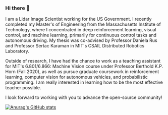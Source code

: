 ### Hi there 👋
I am a Lidar Image Scientist working for the US Government. I recently completed my Master's of Engineering from the Massachusetts Institute of Technology, where I concentrated in deep reinforcement learning, visual control, and machine learning, primarily for continuous control tasks and autonomous driving. My thesis was co-advised by Professor Daniela Rus and Professor Sertac Karaman in MIT's CSAIL Distributed Robotics Laboratory.

Outside of research, I have had the chance to work as a teaching assistant for MIT's 6.801/6.866: Machine Vision course under Professor Berthold K.P. Horn (Fall 2020), as well as pursue graduate coursework in reinforcement learning, computer vision for autonomous vehicles, and probabilistic programming. I am really interested in learning how to be the most effective teacher possible.

I look forward to working with you to advance the open-source community!

[![Anurag's GitHub stats](https://github-readme-stats.vercel.app/api?username=rmsander)](https://github.com/anuraghazra/github-readme-stats)


